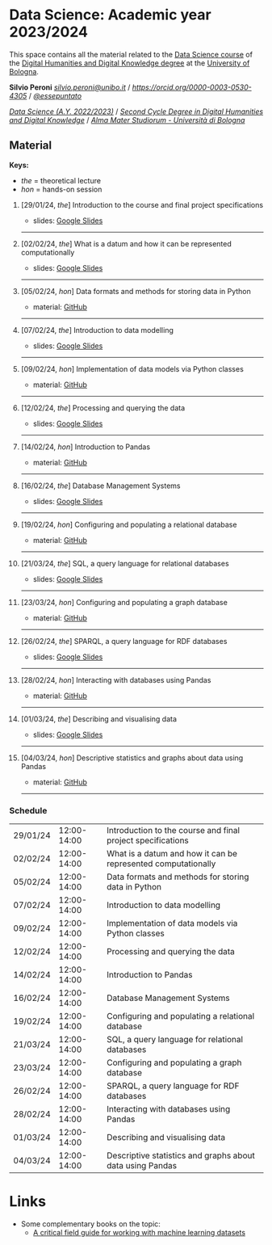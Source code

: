 # Data Science: Academic year 2023/2024

This space contains all the material related to the [Data Science course](https://www.unibo.it/en/teaching/course-unit-catalogue/course-unit/2023/467046) of the [Digital Humanities and Digital Knowledge degree](https://corsi.unibo.it/2cycle/DigitalHumanitiesKnowledge) at the [University of Bologna](http://www.unibo.it/en).

__Silvio Peroni__  _[silvio\.peroni@unibo\.it](mailto:silvio.peroni@unibo.it)_ / _[https://orcid\.org/0000\-0003\-0530\-4305](https://orcid.org/0000-0003-0530-4305)_ / _[@essepuntato](https://twitter.com/essepuntato)_

_[Data Science \(A\.Y\. 2022/2023\)](https://www.unibo.it/en/teaching/course-unit-catalogue/course-unit/2023/467046)_ / _[Second Cycle Degree in Digital Humanities and Digital Knowledge](https://corsi.unibo.it/2cycle/DigitalHumanitiesKnowledge)_ / _[Alma Mater Studiorum \- Università di Bologna](http://www.unibo.it/en)_


## Material

**Keys:**

- _the_ = theoretical lecture
- _hon_ = hands-on session

1. [29/01/24, *the*] Introduction to the course and final project specifications
   - slides: [Google Slides](https://docs.google.com/presentation/d/1BxXC3jrVAPsZs8IRdh33ljbMMkfFvvVD8DzHlvJp-yw/edit?usp=sharing)
   <hr />

2. [02/02/24, *the*] What is a datum and how it can be represented computationally
   - slides: [Google Slides](https://docs.google.com/presentation/d/174Mcbd9hHrWboYr3PaIUzn4qxWbB70HoVCwwZ7BMAZk/edit?usp=sharing)
   <hr />

3. [05/02/24, *hon*] Data formats and methods for storing data in Python
   - material: [GitHub](https://github.com/comp-data/2023-2024/tree/main/docs/handson/01)
   <hr />

4. [07/02/24, *the*] Introduction to data modelling
   - slides: [Google Slides](https://docs.google.com/presentation/d/1HQ70N95O-5kj1QfMCmdpicwpEH0KUWir8awmw0W2s1g/edit?usp=sharing)
   <hr />

5. [09/02/24, *hon*] Implementation of data models via Python classes
   - material: [GitHub](https://github.com/comp-data/2023-2024/tree/main/docs/handson/02)
   <hr />

6. [12/02/24, *the*] Processing and querying the data
   - slides: [Google Slides](https://docs.google.com/presentation/d/1Ykft-hlD2HbREdumEYVcqrX7m2wHQHTng64yQkgCyDo/edit?usp=sharing)
   <hr />

7. [14/02/24, *hon*] Introduction to Pandas
   - material: [GitHub](https://github.com/comp-data/2023-2024/tree/main/docs/handson/03)
   <hr />

8. [16/02/24, *the*] Database Management Systems
   - slides: [Google Slides](https://docs.google.com/presentation/d/1am-9--0m2NJCs7VjtOxRnCL-H3CnFDzJ-ECXb6mRy3k/edit?usp=sharing)
   <hr />

9. [19/02/24, *hon*] Configuring and populating a relational database
   - material: [GitHub](https://github.com/comp-data/2023-2024/tree/main/docs/handson/04)
   <hr />

10. [21/03/24, *the*] SQL, a query language for relational databases
    - slides: [Google Slides](https://docs.google.com/presentation/d/1uRS3fyLymSaOp0GI5juueFbXebFsLkISpUeVt9Gsh-E/edit?usp=sharing)
    <hr />

11. [23/03/24, *hon*] Configuring and populating a graph database
    - material: [GitHub](https://github.com/comp-data/2023-2024/tree/main/docs/handson/05)
    <hr />

12. [26/02/24, *the*] SPARQL, a query language for RDF databases
    - slides: [Google Slides](https://docs.google.com/presentation/d/1ZbFRFF-y0Vr1byG9QMl88mVIdd2BurLjg0BMiNs8h5g/edit?usp=sharing)
    <hr />

13. [28/02/24, *hon*] Interacting with databases using Pandas
    - material: [GitHub](https://github.com/comp-data/2023-2024/tree/main/docs/handson/06)
    <hr />

14. [01/03/24, *the*] Describing and visualising data
    - slides: [Google Slides](https://docs.google.com/presentation/d/11Vp1ZC15XPdyObt7REg_bUOUyLKIqSIymHvM-KrPINI/edit?usp=sharing)
    <hr />

15. [04/03/24, *hon*] Descriptive statistics and graphs about data using Pandas
    - material: [GitHub](https://github.com/comp-data/2023-2024/tree/main/docs/handson/07)
    <hr />


### Schedule

<table>
  <tr><td>29/01/24</td><td>12:00-14:00</td><td>Introduction to the course and final project specifications</td></tr>
  <tr><td>02/02/24</td><td>12:00-14:00</td><td>What is a datum and how it can be represented computationally</td></tr>
  <tr><td>05/02/24</td><td>12:00-14:00</td><td>Data formats and methods for storing data in Python</td></tr>
  <tr><td>07/02/24</td><td>12:00-14:00</td><td>Introduction to data modelling</td></tr>
  <tr><td>09/02/24</td><td>12:00-14:00</td><td>Implementation of data models via Python classes</td></tr>
  <tr><td>12/02/24</td><td>12:00-14:00</td><td>Processing and querying the data</td></tr>
  <tr><td>14/02/24</td><td>12:00-14:00</td><td>Introduction to Pandas</td></tr>
  <tr><td>16/02/24</td><td>12:00-14:00</td><td>Database Management Systems</td></tr>
  <tr><td>19/02/24</td><td>12:00-14:00</td><td>Configuring and populating a relational database</td></tr>
  <tr><td>21/03/24</td><td>12:00-14:00</td><td>SQL, a query language for relational databases</td></tr>
  <tr><td>23/03/24</td><td>12:00-14:00</td><td>Configuring and populating a graph database</td></tr>
  <tr><td>26/02/24</td><td>12:00-14:00</td><td>SPARQL, a query language for RDF databases</td></tr>
  <tr><td>28/02/24</td><td>12:00-14:00</td><td>Interacting with databases using Pandas</td></tr>
  <tr><td>01/03/24</td><td>12:00-14:00</td><td>Describing and visualising data</td></tr>
  <tr><td>04/03/24</td><td>12:00-14:00</td><td>Descriptive statistics and graphs about data using Pandas</td></tr>
</table>


# Links

- Some complementary books on the topic:
  * [A critical field guide for working with machine learning datasets](https://knowingmachines.org/critical-field-guide)
